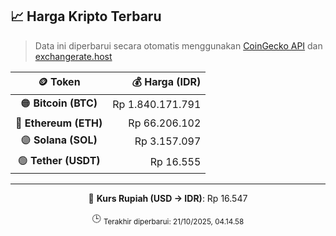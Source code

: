 

<!-- HARGA_KRIPTO -->
## 📈 Harga Kripto Terbaru

> Data ini diperbarui secara otomatis menggunakan [CoinGecko API](https://www.coingecko.com/) dan [exchangerate.host](https://exchangerate.host/)

<div align="center">

| 🪙 Token | 💰 Harga (IDR) |
|:------:|---------------:|
| 🟠 **Bitcoin (BTC)**   | Rp 1.840.171.791 |
| 🔵 **Ethereum (ETH)**  | Rp 66.206.102 |
| 🟣 **Solana (SOL)**    | Rp 3.157.097 |
| 🟢 **Tether (USDT)**   | Rp 16.555 |

---

💱 **Kurs Rupiah (USD → IDR)**: Rp 16.547

🕒 <sub>Terakhir diperbarui: 21/10/2025, 04.14.58</sub>

</div>
<!-- /HARGA_KRIPTO -->